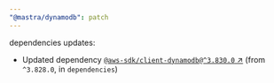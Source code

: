 ```yaml
---
"@mastra/dynamodb": patch
---
```

dependencies updates:
  - Updated dependency [`@aws-sdk/client-dynamodb@^3.830.0` ↗︎](https://www.npmjs.com/package/@aws-sdk/client-dynamodb/v/3.830.0) (from `^3.828.0`, in `dependencies`)
